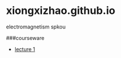 # xiongxizhao.github.io
 electromagnetism spkou

###courseware
- [lecture 1](https://github.com/Xiongxizhao/xiongxizhao.github.io/blob/master/courseware/%E5%8A%A8%E7%94%9F%E7%94%B5%E5%8A%A8%E5%8A%BF.ppt)
